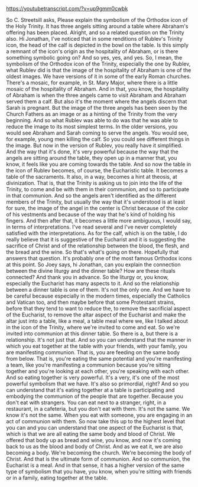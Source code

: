 https://youtubetranscript.com/?v=up9gmm0cwbk

 So C. Streetsill asks, Please explain the symbolism of the Orthodox icon of the Holy Trinity. It has three angels sitting around a table where Abraham's offering has been placed. Alright, and so a related question on the Trinity also. Hi Jonathan, I've noticed that in some renditions of Rublev's Trinity icon, the head of the calf is depicted in the bowl on the table. Is this simply a remnant of the icon's origin as the hospitality of Abraham, or is there something symbolic going on? And so yes, yes, and yes. So, I mean, the symbolism of the Orthodox icon of the Trinity, especially the one by Rublev, what Rublev did is that the image of the hospitality of Abraham is one of the oldest images. We have versions of it in some of the early Roman churches. There's a mosaic, for example, in St. Mary Major, where there is a little mosaic of the hospitality of Abraham. And in that, you know, the hospitality of Abraham is when the three angels came to visit Abraham and Abraham served them a calf. But also it's the moment where the angels discern that Sarah is pregnant. But the image of the three angels has been seen by the Church Fathers as an image or as a hinting of the Trinity from the very beginning. And so what Rublev was able to do was that he was able to reduce the image to its most simplest terms. In the older versions, you would see Abraham and Sarah coming to serve the angels. You would see, for example, young men killing the calf. So you could see different things in the image. But now in the version of Rublev, you really have it simplified. And the way that it's done, it's very powerful because the way that the angels are sitting around the table, they open up in a manner that, you know, it feels like you are coming towards the table. And so now the table in the icon of Rublev becomes, of course, the Eucharistic table. It becomes a table of the sacraments. It also, in a way, becomes a hint at theosis, at divinization. That is, that the Trinity is asking us to join into the life of the Trinity, to come and be with them in their communion, and so to participate in that communion. And so the angels aren't identified as the different members of the Trinity, but usually the way that it's understood is at least for sure, the image of the angel in the center is Christ because of the color of his vestments and because of the way that he's kind of holding his fingers. And then after that, it becomes a little more ambiguous, I would say, in terms of interpretations. I've read several and I've never completely satisfied with the interpretations. As for the calf, which is on the table, I do really believe that it is suggestive of the Eucharist and it is suggesting the sacrifice of Christ and of the relationship between the blood, the flesh, and the bread and the wine. So that's what's going on there. Hopefully that answers that question. It's probably one of the most famous Orthodox icons at this point. So Joey says, hi Jonathan, can you explain the connection between the divine liturgy and the dinner table? How are these rituals connected? And thank you in advance. So the liturgy or, you know, especially the Eucharist has many aspects to it. And so the relationship between a dinner table is one of them. It's not the only one. And we have to be careful because especially in the modern times, especially the Catholics and Vatican too, and then maybe before that some Protestant strains, before that they tend to want to reduce the, to remove the sacrificial aspect of the Eucharist, to remove the altar aspect of the Eucharist and make the altar just into a table, like a meal, a table meal where we, like I talked about in the icon of the Trinity, where we're invited to come and eat. So we're invited into communion at this dinner table. So there is a, but there is a relationship. It's not just that. And so you can understand that the manner in which you eat together at the table with your friends, with your family, you are manifesting communion. That is, you are feeding on the same body from below. That is, you're eating the same potential and you're manifesting a team, like you're manifesting a communion because you're sitting together and you're looking at each other, you're speaking with each other. And so eating together is very powerful. It's a very, it's one of the most powerful symbolism that we have. It's also so primordial, right? And so you can understand that it's eating together at a table is participating and embodying the communion of the people that are together. Because you don't eat with strangers. You can eat next to a stranger, right, in a restaurant, in a cafeteria, but you don't eat with them. It's not the same. We know it's not the same. When you eat with someone, you are engaging in an act of communion with them. So now take this up to the highest level that you can and you can understand that one aspect of the Eucharist is that, which is that we are all eating the same body and blood of Christ. We offered that body up as bread and wine, you know, and now it's coming back to us as the blood and body of Christ. And as we eat it, we are also becoming a body. We're becoming the church. We're becoming the body of Christ. And that is the ultimate form of communion. And so communion, the Eucharist is a meal. And in that sense, it has a higher version of the same type of symbolism that you have, you know, when you're sitting with friends or in a family, eating together at the table.